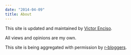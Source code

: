 ```yaml
---
date: "2014-04-09"
title: About
---
```


This site is updated and maintained by [Victor Enciso](vmenciso@gmail.com).

All views and opinions are my own.  

This site is being aggregated with permission by [r-bloggers](https://www.r-bloggers.com/).
